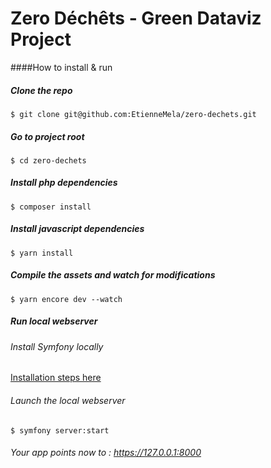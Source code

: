 # Zero Déchêts - Green Dataviz Project

####How to install & run

##### Clone the repo
`$ git clone git@github.com:EtienneMela/zero-dechets.git`

##### Go to project root
`$ cd zero-dechets`

##### Install php dependencies
`$ composer install`

##### Install javascript dependencies
`$ yarn install`

##### Compile the assets and watch for modifications
`$ yarn encore dev --watch`

##### Run local webserver
###### Install Symfony locally
[Installation steps here](https://symfony.com/download "Wassup")
###### Launch the local webserver
`$ symfony server:start`
###### Your app points now to : https://127.0.0.1:8000  